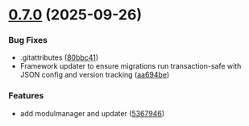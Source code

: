 # [0.7.0](https://github.com/ckvsoft/cevian/compare/v0.6.6...v0.7.0) (2025-09-26)


### Bug Fixes

* .gitattributes ([80bbc41](https://github.com/ckvsoft/cevian/commit/80bbc412b4937d574b535ea15cd4ae88cb91fa39))
* Framework updater to ensure migrations run transaction-safe with JSON config and version tracking ([aa694be](https://github.com/ckvsoft/cevian/commit/aa694be03346d3910f1d59edf19aa31bbb4eeb94))


### Features

* add modulmanager and updater ([5367946](https://github.com/ckvsoft/cevian/commit/536794669a5b8bc19245ce2222ecf59a9bda7e93))



